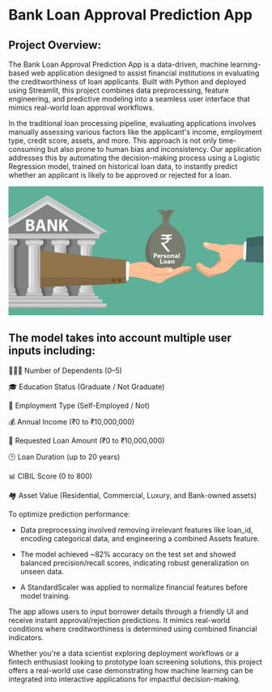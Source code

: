 
# Bank Loan Approval Prediction App 

## Project Overview:
The Bank Loan Approval Prediction App is a data-driven, machine learning-based web application designed to assist financial institutions in evaluating the creditworthiness of loan applicants. Built with Python and deployed using Streamlit, this project combines data preprocessing, feature engineering, and predictive modeling into a seamless user interface that mimics real-world loan approval workflows.

In the traditional loan processing pipeline, evaluating applications involves manually assessing various factors like the applicant's income, employment type, credit score, assets, and more. This approach is not only time-consuming but also prone to human bias and inconsistency. Our application addresses this by automating the decision-making process using a Logistic Regression model, trained on historical loan data, to instantly predict whether an applicant is likely to be approved or rejected for a loan.



![App Screenshot](https://raw.githubusercontent.com/bhaktii1802/Bank-Loan-Approval/main/dataset-cover.jpg)



## The model takes into account multiple user inputs including:

👨‍👩‍👧 Number of Dependents (0–5)

🎓 Education Status (Graduate / Not Graduate)

👔 Employment Type (Self-Employed / Not)

💰 Annual Income (₹0 to ₹10,000,000)

🏦 Requested Loan Amount (₹0 to ₹10,000,000)

🕒 Loan Duration (up to 20 years)

📊 CIBIL Score (0 to 800)

🏘️ Asset Value (Residential, Commercial, Luxury, and Bank-owned assets)

To optimize prediction performance:

- Data preprocessing involved removing irrelevant features like loan_id, encoding categorical data, and engineering a combined Assets feature.

- The model achieved ~82% accuracy on the test set and showed balanced precision/recall scores, indicating robust generalization on unseen data.

- A StandardScaler was applied to normalize financial features before model training.

The app allows users to input borrower details through a friendly UI and receive instant approval/rejection predictions. It mimics real-world conditions where creditworthiness is determined using combined financial indicators.

Whether you're a data scientist exploring deployment workflows or a fintech enthusiast looking to prototype loan screening solutions, this project offers a real-world use case demonstrating how machine learning can be integrated into interactive applications for impactful decision-making.


